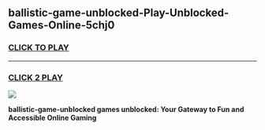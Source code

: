 
## ballistic-game-unblocked-Play-Unblocked-Games-Online-5chj0
<h3>
<a href="https://premium76.site?title=ballistic-game-unblocked&ref=25A">CLICK TO PLAY</a></h3>
<hr>

<h3>
<a href="https://premium76.site?title=ballistic-game-unblocked&ref=25A">CLICK 2 PLAY</a>
  
</h3>

<a href="https://premium76.site?title=ballistic-game-unblocked&ref=25A"><img src="https://clearcache.store/games.png"></a>


**ballistic-game-unblocked games unblocked: Your Gateway to Fun and Accessible Online Gaming**
